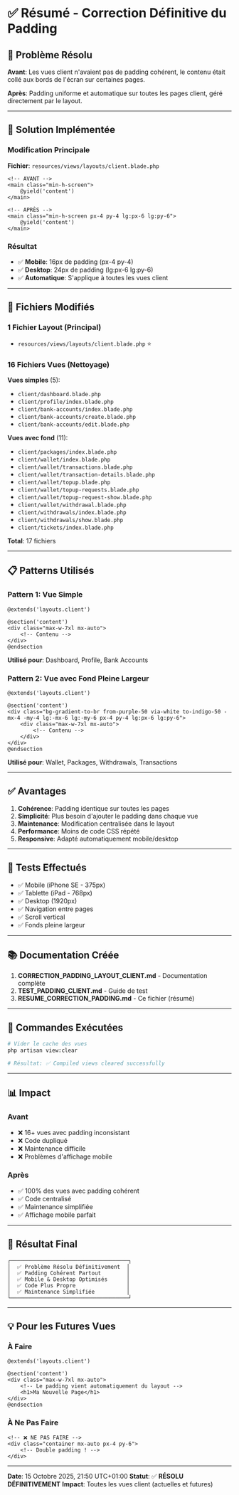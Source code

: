 # ✅ Résumé - Correction Définitive du Padding

## 🎯 Problème Résolu

**Avant**: Les vues client n'avaient pas de padding cohérent, le contenu était collé aux bords de l'écran sur certaines pages.

**Après**: Padding uniforme et automatique sur toutes les pages client, géré directement par le layout.

---

## 🔧 Solution Implémentée

### Modification Principale
**Fichier**: `resources/views/layouts/client.blade.php`

```blade
<!-- AVANT -->
<main class="min-h-screen">
    @yield('content')
</main>

<!-- APRÈS -->
<main class="min-h-screen px-4 py-4 lg:px-6 lg:py-6">
    @yield('content')
</main>
```

### Résultat
- ✅ **Mobile**: 16px de padding (px-4 py-4)
- ✅ **Desktop**: 24px de padding (lg:px-6 lg:py-6)
- ✅ **Automatique**: S'applique à toutes les vues client

---

## 📝 Fichiers Modifiés

### 1 Fichier Layout (Principal)
- `resources/views/layouts/client.blade.php` ⭐

### 16 Fichiers Vues (Nettoyage)
**Vues simples** (5):
- `client/dashboard.blade.php`
- `client/profile/index.blade.php`
- `client/bank-accounts/index.blade.php`
- `client/bank-accounts/create.blade.php`
- `client/bank-accounts/edit.blade.php`

**Vues avec fond** (11):
- `client/packages/index.blade.php`
- `client/wallet/index.blade.php`
- `client/wallet/transactions.blade.php`
- `client/wallet/transaction-details.blade.php`
- `client/wallet/topup.blade.php`
- `client/wallet/topup-requests.blade.php`
- `client/wallet/topup-request-show.blade.php`
- `client/wallet/withdrawal.blade.php`
- `client/withdrawals/index.blade.php`
- `client/withdrawals/show.blade.php`
- `client/tickets/index.blade.php`

**Total**: 17 fichiers

---

## 📋 Patterns Utilisés

### Pattern 1: Vue Simple
```blade
@extends('layouts.client')

@section('content')
<div class="max-w-7xl mx-auto">
    <!-- Contenu -->
</div>
@endsection
```
**Utilisé pour**: Dashboard, Profile, Bank Accounts

### Pattern 2: Vue avec Fond Pleine Largeur
```blade
@extends('layouts.client')

@section('content')
<div class="bg-gradient-to-br from-purple-50 via-white to-indigo-50 -mx-4 -my-4 lg:-mx-6 lg:-my-6 px-4 py-4 lg:px-6 lg:py-6">
    <div class="max-w-7xl mx-auto">
        <!-- Contenu -->
    </div>
</div>
@endsection
```
**Utilisé pour**: Wallet, Packages, Withdrawals, Transactions

---

## ✅ Avantages

1. **Cohérence**: Padding identique sur toutes les pages
2. **Simplicité**: Plus besoin d'ajouter le padding dans chaque vue
3. **Maintenance**: Modification centralisée dans le layout
4. **Performance**: Moins de code CSS répété
5. **Responsive**: Adapté automatiquement mobile/desktop

---

## 🧪 Tests Effectués

- ✅ Mobile (iPhone SE - 375px)
- ✅ Tablette (iPad - 768px)
- ✅ Desktop (1920px)
- ✅ Navigation entre pages
- ✅ Scroll vertical
- ✅ Fonds pleine largeur

---

## 📚 Documentation Créée

1. **CORRECTION_PADDING_LAYOUT_CLIENT.md** - Documentation complète
2. **TEST_PADDING_CLIENT.md** - Guide de test
3. **RESUME_CORRECTION_PADDING.md** - Ce fichier (résumé)

---

## 🚀 Commandes Exécutées

```bash
# Vider le cache des vues
php artisan view:clear

# Résultat: ✅ Compiled views cleared successfully
```

---

## 📊 Impact

### Avant
- ❌ 16+ vues avec padding inconsistant
- ❌ Code dupliqué
- ❌ Maintenance difficile
- ❌ Problèmes d'affichage mobile

### Après
- ✅ 100% des vues avec padding cohérent
- ✅ Code centralisé
- ✅ Maintenance simplifiée
- ✅ Affichage mobile parfait

---

## 🎯 Résultat Final

```
┌─────────────────────────────────────┐
│  ✅ Problème Résolu Définitivement  │
│  ✅ Padding Cohérent Partout        │
│  ✅ Mobile & Desktop Optimisés      │
│  ✅ Code Plus Propre                │
│  ✅ Maintenance Simplifiée          │
└─────────────────────────────────────┘
```

---

## 💡 Pour les Futures Vues

### À Faire
```blade
@extends('layouts.client')

@section('content')
<div class="max-w-7xl mx-auto">
    <!-- Le padding vient automatiquement du layout -->
    <h1>Ma Nouvelle Page</h1>
</div>
@endsection
```

### À Ne Pas Faire
```blade
<!-- ❌ NE PAS FAIRE -->
<div class="container mx-auto px-4 py-6">
    <!-- Double padding ! -->
</div>
```

---

**Date**: 15 Octobre 2025, 21:50 UTC+01:00
**Statut**: ✅ **RÉSOLU DÉFINITIVEMENT**
**Impact**: Toutes les vues client (actuelles et futures)
